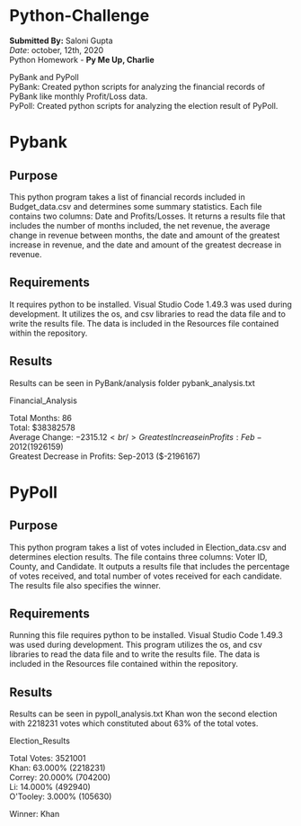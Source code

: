 # Python-Challenge
**Submitted By:** Saloni Gupta\
_Date_: october, 12th, 2020\
Python Homework - **Py Me Up, Charlie**

PyBank and PyPoll</br>
PyBank: Created python scripts for analyzing the financial records of PyBank like monthly Profit/Loss data.</br>
PyPoll: Created python scripts for analyzing the election result of PyPoll.</br>

# Pybank

## Purpose
This python program takes a list of financial records included in Budget_data.csv and determines some summary statistics. Each file contains two columns: Date and Profits/Losses. It returns a results file that includes the number of months included, the net revenue, the average change in revenue between months, the date and amount of the greatest increase in revenue, and the date and amount of the greatest decrease in revenue.

## Requirements
It requires python to be installed. Visual Studio Code 1.49.3 was used during development. It utilizes the os, and csv libraries to read the data file and to write the results file. The data is included in the Resources file contained within the repository.

## Results
Results can be seen in PyBank/analysis folder pybank_analysis.txt <br/>

Financial_Analysis

Total Months: 86 <br/>
Total: $38382578 <br/>
Average  Change: $-2315.12 <br/>
Greatest Increase in Profits: Feb-2012 ($1926159) <br/>
Greatest Decrease in Profits: Sep-2013 ($-2196167)


# PyPoll

## Purpose
This python program takes a list of votes included in Election_data.csv and determines election results. The file contains three columns: Voter ID, County, and Candidate. It outputs a results file that includes the percentage of votes received, and total number of votes received for each candidate. The results file also specifies the winner.

## Requirements
Running this file requires python to be installed. Visual Studio Code 1.49.3 was used during development. This program utilizes the os, and csv libraries to read the data file and to write the results file. The data is included in the Resources file contained within the repository.

## Results
Results can be seen in pypoll_analysis.txt
Khan won the second election with 2218231 votes which constituted about 63% of the total votes.

Election_Results

Total Votes: 3521001 <br/>
Khan: 63.000% (2218231) <br/>
Correy: 20.000% (704200) <br/>
Li: 14.000% (492940) <br/>
O'Tooley: 3.000% (105630) <br/>

Winner: Khan

